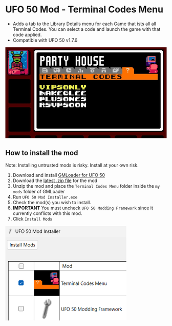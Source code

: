 # UFO 50 Mod - Terminal Codes Menu
- Adds a tab to the Library Details menu for each Game that ists all all Terminal Codes. You can select a code and launch the game with that code applied.
- Compatible with UFO 50 v1.7.6

![Terminal Code menu](/images/menu.jpg)

## How to install the mod
Note: Installing untrusted mods is risky. Install at your own risk. 

1. Download and install [GMLoader for UFO 50](https://github.com/phil-macrocheira/GMLoader-UFO50/releases)
2. Download the [latest .zip file](https://github.com/davidmpickett/ufo-50-terminal-code-menu/releases) for the mod
3. Unzip the mod and place the `Terminal Codes Menu` folder inside the `my mods` folder of GMLoader
4. Run `UFO 50 Mod Installer.exe`
5. Check the mod(s) you wish to install.
6. **IMPORTANT**  You must uncheck `UFO 50 Modding Framework` since it currently conflicts with this mod.
7. Click `Install Mods`

![UFO 50 Mod Install interface](/images/install.png)
